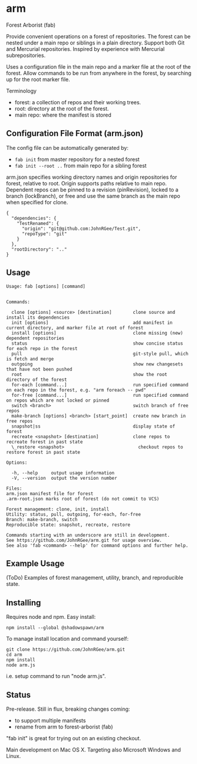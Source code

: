 # arm

Forest Arborist (fab)

Provide convenient operations on a forest of repositories. The forest can be nested under a main repo or siblings in a plain directory. Support both Git and Mercurial repositories. Inspired by experience with Mercurial subrepositories.

Uses a configuration file in the main repo and a marker file at the root of the forest. Allow commands to be run from anywhere in the forest, by searching up for the root marker file.

Terminology
* forest: a collection of repos and their working trees.
* root: directory at the root of the forest.
* main repo: where the manifest is stored

## Configuration File Format (arm.json)

The config file can be automatically generated by:
* `fab init` from master repository for a nested forest
* `fab init --root ..` from main repo for a sibling forest

arm.json specifies working directory names and origin repositories for forest, relative to root. Origin supports paths relative to main repo. Dependent repos can be pinned to a revision (pinRevision), locked to a branch (lockBranch), or free and use the same branch as the main repo when specified for clone.

    {
      "dependencies": {
        "TestRenamed": {
          "origin": "git@github.com:JohnRGee/Test.git",
          "repoType": "git"
        }
      },
      "rootDirectory": ".."
    }

## Usage

    Usage: fab [options] [command]


    Commands:

      clone [options] <source> [destination]        clone source and install its dependencies
      init [options]                                add manifest in current directory, and marker file at root of forest
      install [options]                             clone missing (new) dependent repositories
      status                                        show concise status for each repo in the forest
      pull                                          git-style pull, which is fetch and merge
      outgoing                                      show new changesets that have not been pushed
      root                                          show the root directory of the forest
      for-each [command...]                         run specified command on each repo in the forest, e.g. "arm foreach -- pwd"
      for-free [command...]                         run specified command on repos which are not locked or pinned
      switch <branch>                               switch branch of free repos
      make-branch [options] <branch> [start_point]  create new branch in free repos
      snapshot|ss                                   display state of forest
      recreate <snapshot> [destination]             clone repos to recreate forest in past state
      \_restore <snapshot>                            checkout repos to restore forest in past state

    Options:

      -h, --help     output usage information
      -V, --version  output the version number

    Files:
    arm.json manifest file for forest
    .arm-root.json marks root of forest (do not commit to VCS)

    Forest management: clone, init, install
    Utility: status, pull, outgoing, for-each, for-free
    Branch: make-branch, switch
    Reproducible state: snapshot, recreate, restore

    Commands starting with an underscore are still in development.
    See https://github.com/JohnRGee/arm.git for usage overview.
    See also 'fab <command> --help' for command options and further help.

## Example Usage

(ToDo) Examples of forest management, utility, branch, and reproducible state.

## Installing

Requires node and npm. Easy install:

    npm install --global @shadowspawn/arm

To manage install location and command yourself:

    git clone https://github.com/JohnRGee/arm.git
    cd arm
    npm install
    node arm.js

i.e. setup command to run "node <installFolder>arm.js".

## Status

Pre-release. Still in flux, breaking changes coming:
* to support multiple manifests
* rename from arm to forest-arborist (fab)

"fab init" is great for trying out on an existing checkout.

Main development on Mac OS X. Targeting also Microsoft Windows and Linux.

